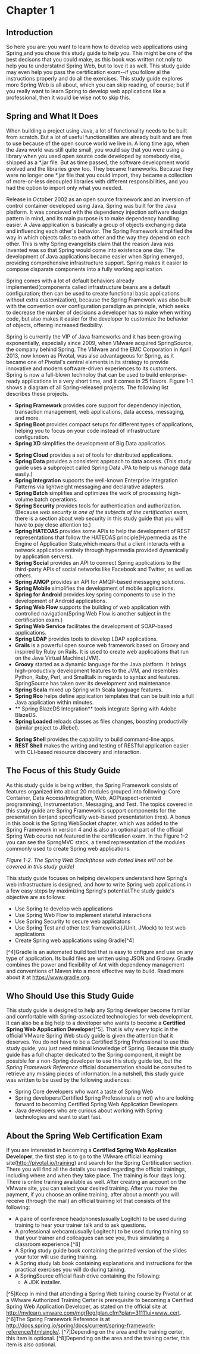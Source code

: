 # Chapter 1
## Introduction

So here you are: you want to learn how to develop web applications using Spring,and you chose this study guide to help you. This might be one of the best decisons that you could make, as this book was written not noly to help you to understatnd Spring Web, but to love it as well. This study guide may even help you pass the certification exam--if you follow al the instructions properly and do all the exercises. This study guide explores more Spring Web is all about, which you can skip reading, of course; but if you really want to learn Spring to develop web applications like a professional, then it would be wise not to skip this.


## Spring and What It Does
When building a project using Java, a lot of functionality needs to be built from scratch. But a lot of useful functionalities are already built and are free to use because of the open source world we live in. A long time ago, when the Java world was still quite small, you would say that you were using a library when you used open source code developed by somebody else, shipped as a *.jar file. But as time passed, the software development world evolved and the libraries grew too.  They became frameworks. Because they were no longer one *.jar file that you could import, they became a collection of more-or-less decoupled libraries with different responsibilities, and you had the option to import only what you needed.

Release in October 2002 as an open source framework and an inversion of control container developed using Java, Spring was built for the Java platform. It was concieved with the dependency injection software design pattern in mind, and its main purpose is to make dependency handling easier. A Java application is basically a group of objects exchanging data and influencing each other's behavior. The Spring Framework simplified the way in which objects talks to each other and the way they depend on each other. This is why Spring evangelists claim that the reason Java was invented was so that Spring would come into existence one day. The development of Java applications became easier when Spring emerged, providing comprehensive infrastructure support. Spring makes it easier to compose disparate components into a fully working application.

Spring comes with a lot of default behaviors already implemented(components called infrastructure beans are a default configuration; then can be used to create functional basic applications without extra customization), because the Spring Framework was also built with the convention over configuration paradigm as principle, which seeks to decrease the number of decisions a developer has to make when writing code, but also makes it easier for the developer to customize the behavior of objects, offering increased flexibility.

Spring is currently the VIP of Java frameworks and it has been growing exponentially, especially since 2009, when VMware acquired SpringSource, the company behind Spring. The VMware and the EMC Corporation in April 2013, now known as Pivotal, was also advantageous for Spring, as it became one of Pivotal's central elements in its strategy to provide innovative and modern software-driven experiences to its customers. Spring is now a full-blown technoloy that can be used to build enterprise-ready applications in a very short time, and it comes in 25 flavors. Figure 1-1 shows a diagram of all Spring-released projects. The following list describes these projects.


* **Spring Framework** provides core support for dependency injection, transaction management, web applications, data access, messaging, and more.
* **Spring Boot** provides compact setups for different types of applications, helping you to focus on your code instead of infrastructure configuration.
* **Spring XD** simplifies the development of Big Data applicatios.

[^n]: You can read about these projects, as well as other pojects that have not released officially(Spring Session, for example) in detail at http://spring.io/projects.

* **Spring Cloud** provides a set of tools for distributed applications.
* **Spring Data** provides a consistent approach to data access. (This study guide uses a subproject called Spring Data JPA to help us manage data easily.)
* **Spring Integration** supoorts the well-known Enterprise Integration Patterns via lightweight messaging and declarative adapters.
* **Spring Batch** simplifies and optimizes the work of processing high-volume batch operations.
* **Spring Security** provides tools for authentication and authorization. (Because _web security is one of the subjects of the certification exam_, there is a section about web security in this study guide that you will have to pay close attention to.)
* **Spring HATEOAS** provides some APIs to help the development of REST representations that follow the HATEOAS principle(Hypermedia as the Engine of Application State,which means that a client interacts with a network application entirely through hypermedia provided dynamically by application servers).
* **Spring Social** provides an API to connect Spring applications to the third-party APIs of social networks like Facebook and Twitter, as well as others.
* **Spring AMQP** provides an API for AMQP-based messaging solutions.
* **Spring Mobile** simplifies the development of mobile applications.
* **Spring for Android** provides key spring components to use in the development of Android applications.
* **Spring Web Flow** supports the building of web application with controlled navigation(Spring Web Flow is another subject in the certification exam.)
* **Spring Web Service** facilitates the development of SOAP-based applications.
* **Spring LDAP** provides tools to develop LDAP applications.
* **Grails** is a powerful open source web framework based on Groovy and inspired by Ruby on Rails. It is used to create web applications that run on the Java Virtual Machine(JVM).
* **Groovy** started as a dynamic language for the Java platform. It brings high-productiviy development features to the JVM,  and resembles Python, Ruby, Perl, and Smalltalk in regards to syntax and features. SpringSource has taken over its development and maintenance.
* **Spring Scala** mixed up Spring with Scala language features.
* **Spring Roo** helps define application templates that can be built into a full Java application within minutes.
* ** Spring  BlazeDS Integration** tools integrate Spring with Adobe BlazeDS.
* **Spring Loaded** reloads classes as files changes, boosting productivily (similar project to JRebel).

[^n]: Pivotal decided to stop funding this project in March 2015.
[^n]: Funding for this project also enned din March 2015.

* **Spring Shell** provides the capability to build command-line apps.
* **REST Shell** makes the writing and testing of RESTful application easier with CLI-based resource discovery and interaction.

## The Focus of this Study Guide
As this study guide is being written, the Spring Framework consists of features organized into about 20 modules grouped into following: Core Container, Data Access/Integration, Web, AOP(aspect-oriented programming), Instrumentation, Messaging, and Test.
   The topics covered in this study guide are Spring Framework's support components for the presentation tier(and specifically web-based presentatation tires). A bonus in this book is the Spring WebSocket chapter, which was added to the Spring Framework in version 4 and is also an optional part of the official Spring Web course not featured in the certification exam. In the Figure 1-2 you can see the SprngMVC stack, a tiered representation of the modules commonly used to create Spring web applications.

_Figure 1-2. The Spring Web Stack(those with dotted lines will not be covered in this study guide)_

This study guide focuses on helping developers understand how Spring's web infrastructure is designed, and how to write Spring web applications in a few easy steps by maximizing Spring's potential.The study guide's objective are as follows:
- Use Spring to develop web applications
- Use Spring Web Flow to implement stateful interactions
- Use Spring Security to secure web applicatons
- Use Spring Test and other test frameworks(JUnit, JMock) to test web applications
- Create Spring web applications using Gradle[^4]

[^4]Gradle is an automated build tool that is easy to cnfigure and use on any type of application. Its build files are written using JSON and Groovy. Gradle combines the power and flexibility of Ant with dependency management and conventions of Maven into a more effective way to build. Read more about it at https://www.gradle.org.


## Who Should Use this Study Guide
This study guide is designed to help any Spring developer become familiar and comfortable with Spring-associated technologies for web development. It can also be a big help to a developer who wants to become a **Certified Spring Web Application Developer**[^5]. That is why every topic in the official VMware Spring Web study guide is given the attention that it deserves.
You do not have to be a Certified Spring Professional to use this study guide; you just need minimal knowledge of Spring. Because this study guide has a full chapter dedicated to the Spring component, it might be possible for a non-Spring developer to use this study guide too, but the _Spring Framework Reference_ official documentation should be consulted to retrieve any missing pieces of information.
In a nutshell, this study guide was written to be used by the following audiences:
- Spring Core developers who want a taste of Spring Web
- Spring developers(Certified Spring Professionals or not) who are looking forward to becoming Certified Spring Web Application Developers
- Java developers who are curious about working with Spring technologies and want to start fast.

## About the Spring Web Certification Exam
If you are interested in becoming a **Certified Spring Web Application Developer**, the first step is to go to the VMware official learning site(http://pivotal.io/training) and search for the Spring Certification section. There you will find all the details you need regarding the official trainings, including where and when they take place. The training is four days long. There is online training available as well. After creating an account on the VMware site, you can select your desired training. After you make the payment, if you choose an online training, after about a month you will receive (through the mail) an official training kit that consists of the following:
- A paire of conference headphones(usually Logitch) to be used during training to hear your trainer talk and to ask questions.
- A professional webcam(usually Logitech) to be used during training so that your trainer and colleagues can see you, thus simulating a classroom experience.[^8]
- A Spring study guide book containing the printed version of the slides your tutor will use during training.
- A Spring study lab book containing explanations and instructions for the practical exercises you will do during taining.
- A SpringSource official flash drive containing the following:
  - A JDK installer.



[^5]Keep in mind that attending a Spring Web taining course by Pivotal or at a VMware Authorized Training Certer is prerequisite to becoming a Certified Spring Web Application Developer, as stated on the official site at http://mylearn.vmware.com/mgrReg/plan.cfm?plan=31111ui=www_cert.
[^6]The Spring Framework Reference is at http://docs.spring.io/spring/docs/current/spring-framework-reference/htmlsingle/.
[^7]Depending on the area and the training certer, this item is optional.
[^8]Depending on the area and the training certer, this item is also optional.








































